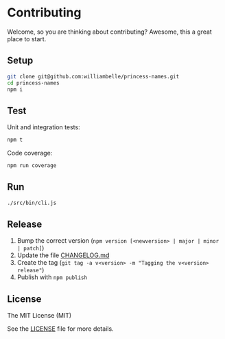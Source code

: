 Contributing
============

Welcome, so you are thinking about contributing?
Awesome, this a great place to start.

Setup
-----

```bash
git clone git@github.com:williambelle/princess-names.git
cd princess-names
npm i
```

Test
----

Unit and integration tests:

```bash
npm t
```

Code coverage:

```bash
npm run coverage
```

Run
---

```bash
./src/bin/cli.js
```

Release
-------

1. Bump the correct version (`npm version [<newversion> | major | minor | patch]`)
1. Update the file [CHANGELOG.md](CHANGELOG.md)
1. Create the tag (`git tag -a v<version> -m "Tagging the v<version> release"`)
1. Publish with `npm publish`

License
-------

The MIT License (MIT)

See the [LICENSE](LICENSE) file for more details.
